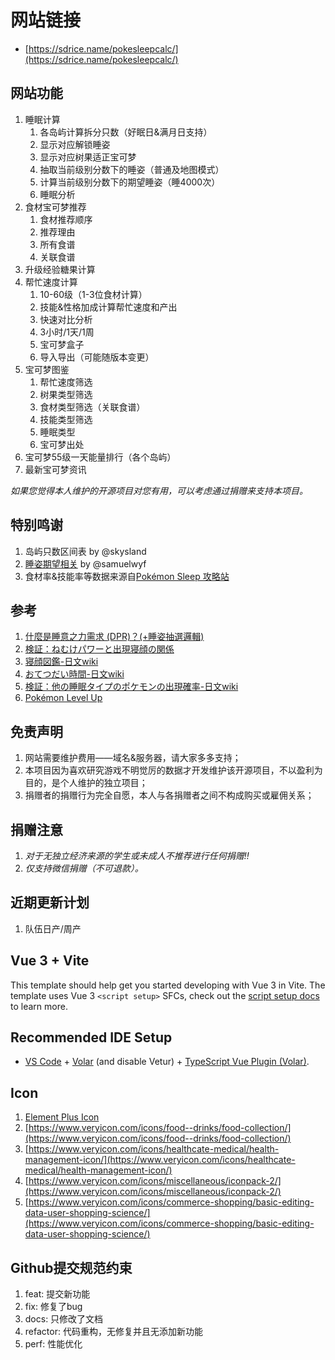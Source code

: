 # 网站链接
- [https://sdrice.name/pokesleepcalc/](https://sdrice.name/pokesleepcalc/)

## 网站功能
1. 睡眠计算
	1. 各岛屿计算拆分只数（好眠日&满月日支持）
	2. 显示对应解锁睡姿
	3. 显示对应树果适正宝可梦
	4. 抽取当前级别分数下的睡姿（普通及地图模式）
	5. 计算当前级别分数下的期望睡姿（睡4000次）
	6. 睡眠分析
2. 食材宝可梦推荐
	1. 食材推荐顺序
	2. 推荐理由
	3. 所有食谱
	4. 关联食谱
3. 升级经验糖果计算
4. 帮忙速度计算
	1. 10-60级（1-3位食材计算）
	2. 技能&性格加成计算帮忙速度和产出
	3. 快速对比分析
	4. 3小时/1天/1周
	5. 宝可梦盒子
   	1. 导入导出（可能随版本变更）
5. 宝可梦图鉴
	1. 帮忙速度筛选
	2. 树果类型筛选
	3. 食材类型筛选（关联食谱）
	4. 技能类型筛选
	5. 睡眠类型
	6. 宝可梦出处      
6. 宝可梦55级一天能量排行（各个岛屿）
7. 最新宝可梦资讯


*如果您觉得本人维护的开源项目对您有用，可以考虑通过捐赠来支持本项目。*

## 特别鸣谢
1. 岛屿只数区间表 by @skysland
2. [睡姿期望相关](https://nga.178.com/read.php?tid=39443018) by @samuelwyf
3. 食材率&技能率等数据来源自[Pokémon Sleep 攻略站](https://pks.raenonx.cc/zh/info/production)

## 参考
1. [什麼是睡意之力需求 (DPR)？(+睡姿抽選邏輯)](https://pks.raenonx.cc/zh/docs/view/help/sleep-styles)
2. [検証：ねむけパワーと出現寝顔の関係](https://wikiwiki.jp/poke_sleep/%E6%A4%9C%E8%A8%BC%EF%BC%9A%E3%81%AD%E3%82%80%E3%81%91%E3%83%91%E3%83%AF%E3%83%BC%E3%81%A8%E5%87%BA%E7%8F%BE%E5%AF%9D%E9%A1%94%E3%81%AE%E9%96%A2%E4%BF%82)
3. [寝顔図鑑-日文wiki](https://wikiwiki.jp/poke_sleep/%E5%AF%9D%E9%A1%94%E5%9B%B3%E9%91%91)
4. [おてつだい時間-日文wiki](https://wikiwiki.jp/poke_sleep/%E3%81%8A%E3%81%A6%E3%81%A4%E3%81%A0%E3%81%84%E6%99%82%E9%96%93?word=floor)
5. [検証：他の睡眠タイプのポケモンの出現確率-日文wiki](https://wikiwiki.jp/poke_sleep/%E6%A4%9C%E8%A8%BC%EF%BC%9A%E4%BB%96%E3%81%AE%E7%9D%A1%E7%9C%A0%E3%82%BF%E3%82%A4%E3%83%97%E3%81%AE%E3%83%9D%E3%82%B1%E3%83%A2%E3%83%B3%E3%81%AE%E5%87%BA%E7%8F%BE%E7%A2%BA%E7%8E%87#j2f67e8b)
6. [Pokémon Level Up](https://www.serebii.net/pokemonsleep/pokemonlevel.shtml)

## 免责声明
1. 网站需要维护费用——域名&服务器，请大家多多支持；
2. 本项目因为喜欢研究游戏不明觉厉的数据才开发维护该开源项目，不以盈利为目的，是个人维护的独立项目；
3. 捐赠者的捐赠行为完全自愿，本人与各捐赠者之间不构成购买或雇佣关系；

## 捐赠注意
1. *对于无独立经济来源的学生或未成人不推荐进行任何捐赠!!*
2. *仅支持微信捐赠（不可退款）。*

## 近期更新计划
1. 队伍日产/周产

## Vue 3 + Vite

This template should help get you started developing with Vue 3 in Vite. The template uses Vue 3 `<script setup>` SFCs, check out the [script setup docs](https://v3.vuejs.org/api/sfc-script-setup.html#sfc-script-setup) to learn more.

## Recommended IDE Setup

- [VS Code](https://code.visualstudio.com/) + [Volar](https://marketplace.visualstudio.com/items?itemName=Vue.volar) (and disable Vetur) + [TypeScript Vue Plugin (Volar)](https://marketplace.visualstudio.com/items?itemName=Vue.vscode-typescript-vue-plugin).

## Icon
1. [Element Plus Icon](https://element-plus.org/zh-CN/component/icon.html)
2. [https://www.veryicon.com/icons/food--drinks/food-collection/](https://www.veryicon.com/icons/food--drinks/food-collection/)
3. [https://www.veryicon.com/icons/healthcate-medical/health-management-icon/](https://www.veryicon.com/icons/healthcate-medical/health-management-icon/)
4. [https://www.veryicon.com/icons/miscellaneous/iconpack-2/](https://www.veryicon.com/icons/miscellaneous/iconpack-2/)
5. [https://www.veryicon.com/icons/commerce-shopping/basic-editing-data-user-shopping-science/](https://www.veryicon.com/icons/commerce-shopping/basic-editing-data-user-shopping-science/)

## Github提交规范约束
1. feat: 提交新功能
2. fix: 修复了bug
3. docs: 只修改了文档
4. refactor: 代码重构，无修复并且无添加新功能
5. perf: 性能优化